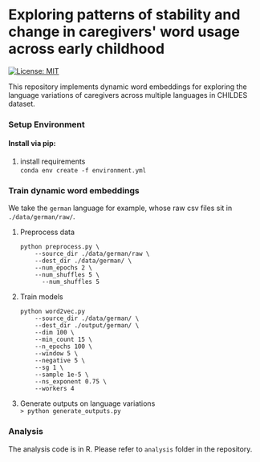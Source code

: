 # Exploring patterns of stability and change in caregivers' word usage across early childhood

[![License: MIT](https://img.shields.io/badge/License-MIT-yellow.svg)](https://opensource.org/licenses/MIT)

This repository implements dynamic word embeddings for exploring the language variations of caregivers across multiple languages in CHILDES dataset. 

### Setup Environment

#### Install via pip:
1. install requirements </br>
   ```conda env create -f environment.yml```

### Train dynamic word embeddings

We take the `german` language for example, whose raw csv files sit in `./data/german/raw/`.

1. Preprocess data </br>

   ```shell
   python preprocess.py \
       --source_dir ./data/german/raw \
       --dest_dir ./data/german/ \
       --num_epochs 2 \
       --num_shuffles 5 \       
	     --num_shuffles 5       
   ```

2. Train models </br>
   ```shell
   python word2vec.py
       --source_dir ./data/german/ \
       --dest_dir ./output/german/ \
       --dim 100 \
       --min_count 15 \
       --n_epochs 100 \
       --window 5 \
       --negative 5 \
       --sg 1 \
       --sample 1e-5 \
       --ns_exponent 0.75 \
       --workers 4
   ```

3. Generate outputs on language variations  </br>
   ```> python generate_outputs.py```

### Analysis

The analysis code is in R. Please refer to `analysis` folder in the repository. 

